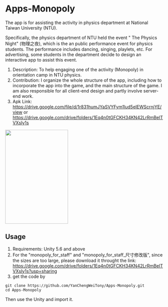 # Apps-Monopoly


The app is for assisting the activity in physics department at National Taiwan University (NTU). 

Specifically, the physics department of NTU held the event " The Physics Night" (物理之夜), which is the an public performance event for physics students. The performance includes dancing, singing, playlets, etc. For advertising, some students in the department decide to design an interactive app to assist this event.


1. Description: To help engaging one of the activity (Monopoly) in orientation camp in NTU
physics.
2. Contribution: I organize the whole structure of the app, including how to incorporate the app
into the game, and the main structure of the game. I am also responsible for all client-end design
and partly involve server-end work.
3. Apk Link: 
https://drive.google.com/file/d/1r831humJYaSVYFym1lud5eIEWScrnjYE/view
or
https://drive.google.com/drive/folders/1Eq4n0tGFCKH34KN42LrRmBelTVXsIy1s

<!-- ![image](https://github.com/YanChengWeiTony/Apps-Monopoly/blob/master/display.png) -->

<img src="https://github.com/YanChengWeiTony/Apps-Monopoly/blob/master/display.png" width="200" height="300">

## Usage

1. Requirements: Unity 5.6 and above
2. For the "monopoly_for_staff" and "monopoly_for_staff_尺寸修改版", since the sizes are too large, please download it throught the link: https://drive.google.com/drive/folders/1Eq4n0tGFCKH34KN42LrRmBelTVXsIy1s?usp=sharing
3. get the code by
  ```
  git clone https://github.com/YanChengWeiTony/Apps-Monopoly.git
  cd Apps-Monopoly
  ```
  Then use the Unity and import it.



